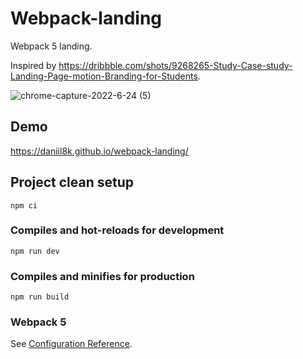 # Webpack-landing
Webpack 5 landing.

Inspired by https://dribbble.com/shots/9268265-Study-Case-study-Landing-Page-motion-Branding-for-Students.

![chrome-capture-2022-6-24 (5)](https://user-images.githubusercontent.com/93822098/180664484-c3f63d42-3262-49b1-903f-2d5be5bf137f.gif)

## Demo
https://daniil8k.github.io/webpack-landing/

## Project clean setup
```
npm ci
```

### Compiles and hot-reloads for development
```
npm run dev
```

### Compiles and minifies for production
```
npm run build
```

### Webpack 5
See [Configuration Reference](https://webpack.js.org/concepts/).

